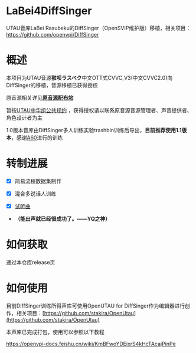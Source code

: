 # LaBei4DiffSinger

UTAU音库LaBei Rasubeku的DiffSinger（OpenSVIP维护版）移植，相关项目：https://github.com/openvpi/DiffSinger


# 概述

本项目为UTAU音源**翋呗ラスベク**中文OTT式CVVC_V3(中文CVVC2.0)向DiffSinger的移植，音源移植已获得授权

原音源相关详见[**原音源配布站**](https://labeirasubeku.lofter.com/)

暂按[UTAU中华组公共规约](https://utauchn.huijiwiki.com/wiki/公共规约) ，获得授权请以联系原音源音源管理者、声音提供者、角色设计者为主

1.0版本音库由DiffSinger多人训练实验trashbin训练后导出，**目前推荐使用1.1版本**，感谢[A60](https://github.com/djkcyl)进行的训练


# 转制进展

- [x] 简易流程数据集制作
- [x] 混合多说话人训练
- [x] [试听曲](https://www.bilibili.com/video/BV1F84y1T7xz/)


 - **（能出声就已经很成功了。——YQ之神）**


# 如何获取

通过本仓库release页


# 如何使用

目前DiffSinger训练所得声库可使用OpenUTAU for DiffSinger作为编辑器进行创作，相关项目：[https://github.com/stakira/OpenUtau](https://github.com/stakira/OpenUtau)

本声库已完成打包，使用可以参照以下教程

[https://openvpi-docs.feishu.cn/wiki/KmBFwoYDEixrS4kHcTAcajPinPe
](https://openvpi-docs.feishu.cn/wiki/KmBFwoYDEixrS4kHcTAcajPinPe)
